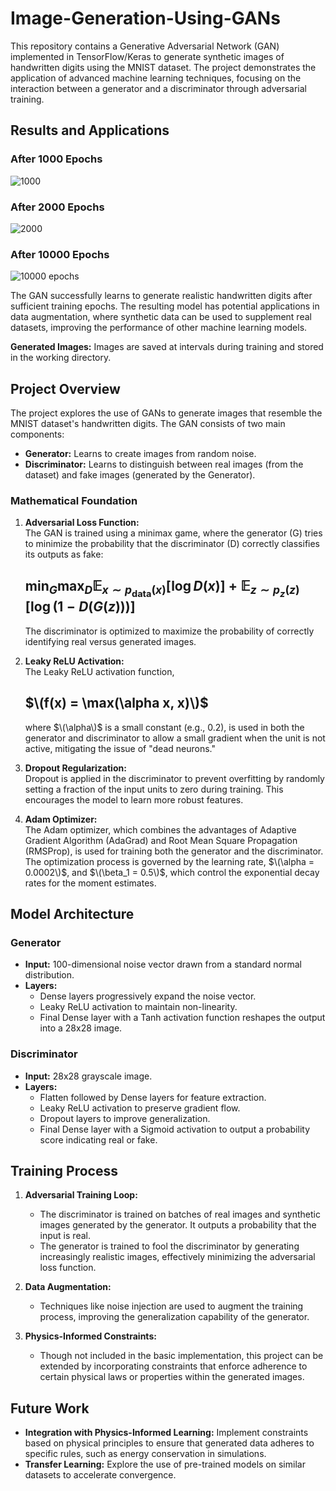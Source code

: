 # Image-Generation-Using-GANs

This repository contains a Generative Adversarial Network (GAN) implemented in TensorFlow/Keras to generate synthetic images of handwritten digits using the MNIST dataset. The project demonstrates the application of advanced machine learning techniques, focusing on the interaction between a generator and a discriminator through adversarial training.

## Results and Applications

### After 1000 Epochs
![1000](https://github.com/user-attachments/assets/7d12dd83-0316-4a79-bef7-35d3f6433187)

### After 2000 Epochs
![2000](https://github.com/user-attachments/assets/cbaa9836-4c7e-487b-b644-ce3b4b3a9996)


### After 10000 Epochs
![10000 epochs](https://github.com/user-attachments/assets/982e55df-c394-4067-8bb1-ef92e971851f)


The GAN successfully learns to generate realistic handwritten digits after sufficient training epochs. The resulting model has potential applications in data augmentation, where synthetic data can be used to supplement real datasets, improving the performance of other machine learning models.

**Generated Images:**
    Images are saved at intervals during training and stored in the working directory.


## Project Overview

The project explores the use of GANs to generate images that resemble the MNIST dataset's handwritten digits. The GAN consists of two main components:
- **Generator:** Learns to create images from random noise.
- **Discriminator:** Learns to distinguish between real images (from the dataset) and fake images (generated by the Generator).

### Mathematical Foundation

1. **Adversarial Loss Function:**  
   The GAN is trained using a minimax game, where the generator \(G\) tries to minimize the probability that the discriminator \(D\) correctly classifies its outputs as fake:
 
   ##               $`\min_G \max_D \mathbb{E}_{x \sim p_{\text{data}}(x)}[\log D(x)] + \mathbb{E}_{z \sim p_z(z)}[\log(1 - D(G(z)))]`$
   
   The discriminator is optimized to maximize the probability of correctly identifying real versus generated images.

3. **Leaky ReLU Activation:**  
   The Leaky ReLU activation function,
   ##  $\(f(x) = \max(\alpha x, x)\)$
   where $\(\alpha\)$ is a small constant (e.g., 0.2), is used in both the generator and discriminator to allow a small gradient when the unit is not active, mitigating the issue of "dead neurons."

5. **Dropout Regularization:**  
   Dropout is applied in the discriminator to prevent overfitting by randomly setting a fraction of the input units to zero during training. This encourages the model to learn more robust features.

6. **Adam Optimizer:**  
   The Adam optimizer, which combines the advantages of Adaptive Gradient Algorithm (AdaGrad) and Root Mean Square Propagation (RMSProp), is used for training both the generator and the discriminator. The optimization process is governed by the learning rate, $\(\alpha = 0.0002\)$, and $\(\beta_1 = 0.5\)$, which control the exponential decay rates for the moment estimates.

## Model Architecture

### Generator
- **Input:** 100-dimensional noise vector drawn from a standard normal distribution.
- **Layers:**
  - Dense layers progressively expand the noise vector.
  - Leaky ReLU activation to maintain non-linearity.
  - Final Dense layer with a Tanh activation function reshapes the output into a 28x28 image.
  
### Discriminator
- **Input:** 28x28 grayscale image.
- **Layers:**
  - Flatten followed by Dense layers for feature extraction.
  - Leaky ReLU activation to preserve gradient flow.
  - Dropout layers to improve generalization.
  - Final Dense layer with a Sigmoid activation to output a probability score indicating real or fake.

## Training Process

1. **Adversarial Training Loop:**  
   - The discriminator is trained on batches of real images and synthetic images generated by the generator. It outputs a probability that the input is real.
   - The generator is trained to fool the discriminator by generating increasingly realistic images, effectively minimizing the adversarial loss function.

2. **Data Augmentation:**  
   - Techniques like noise injection are used to augment the training process, improving the generalization capability of the generator.

3. **Physics-Informed Constraints:**  
   - Though not included in the basic implementation, this project can be extended by incorporating constraints that enforce adherence to certain physical laws or properties within the generated images.


## Future Work

- **Integration with Physics-Informed Learning:** Implement constraints based on physical principles to ensure that generated data adheres to specific rules, such as energy conservation in simulations.
- **Transfer Learning:** Explore the use of pre-trained models on similar datasets to accelerate convergence.

